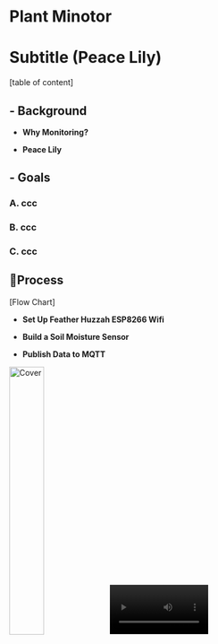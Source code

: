 # Plant Minotor

# Subtitle (Peace Lily)

[table of content]

## - Background

- **Why Monitoring?**

- **Peace Lily**


## - Goals

### A. ccc
### B. ccc
### C. ccc


## :rocket:Process


[Flow Chart]



- **Set Up Feather Huzzah ESP8266 Wifi**


- **Build a Soil Moisture Sensor**


- **Publish Data to MQTT**









<img src="https://user-images.githubusercontent.com/52306317/136709107-1319185e-48e8-4dfc-bc4b-c51da7e18bc1.png" alt="Cover" width="35%"/>


<video src="https://user-images.githubusercontent.com/52306317/139715270-a1fbd2af-5897-419f-81f7-735f80718ed1.mov" type="video/mp4" width="35%"/>






- **Store data on a RPi gateway**




- **Visualise time series data**
